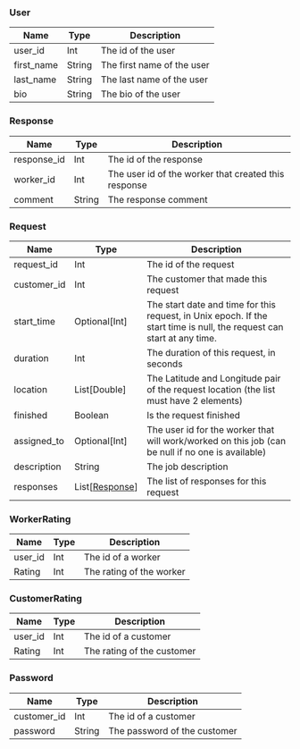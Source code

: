 ### User
| Name | Type | Description |
| ---  | ---  | ----------  |
| user_id | Int | The id of the user |
| first_name | String | The first name of the user |
| last_name | String | The last name of the user |
| bio  | String | The bio of the user |

### Response
| Name | Type | Description |
| ---  | ---  | ----------- |
| response_id | Int | The id of the response |
| worker_id   | Int | The user id of the worker that created this response |
| comment | String | The response comment |

### Request
| Name | Type | Description |
| ---  | ---  | ----------- |
| request_id | Int | The id of the request |
| customer_id | Int | The customer that made this request |
| start_time | Optional\[Int\] | The start date and time for this request, in Unix epoch. If the start time is null, the request can start at any time. |
| duration | Int | The duration of this request, in seconds |
| location | List\[Double\] | The Latitude and Longitude pair of the request location (the list must have 2 elements) |
| finished | Boolean | Is the request finished |
| assigned_to | Optional\[Int\] | The user id for the worker that will work/worked on this job (can be null if no one is available) |
| description | String | The job description |
| responses | List\[[Response](#response)\] | The list of responses for this request |

### WorkerRating
| Name | Type | Description |
| ---  | ---  | ----------  |
| user_id | Int | The id of a worker |
| Rating | Int | The rating of the worker |

### CustomerRating
| Name | Type | Description |
| ---  | ---  | ----------  |
| user_id | Int | The id of a customer |
| Rating | Int | The rating of the customer

### Password
| Name | Type | Description |
| ---  | ---  | ----------  |
| customer_id | Int | The id of a customer |
| password | String | The password of the customer |
